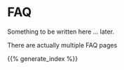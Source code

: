 <!--
.. title: FAQ
.. slug: index
.. date: 2019-08-22 20:27:52 UTC+02:00
.. description: frequently asked quetions
.. author: Xeverous
.. index_path: .
.. pretty_url: False
-->

# FAQ

Something to be written here ... later.

There are actually multiple FAQ pages

{{% generate_index %}}
